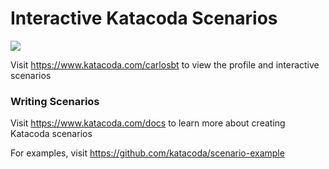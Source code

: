 # Interactive Katacoda Scenarios

[![](http://shields.katacoda.com/katacoda/carlosbt/count.svg)](https://www.katacoda.com/carlosbt "Get your profile on Katacoda.com")

Visit https://www.katacoda.com/carlosbt to view the profile and interactive scenarios

### Writing Scenarios
Visit https://www.katacoda.com/docs to learn more about creating Katacoda scenarios

For examples, visit https://github.com/katacoda/scenario-example
